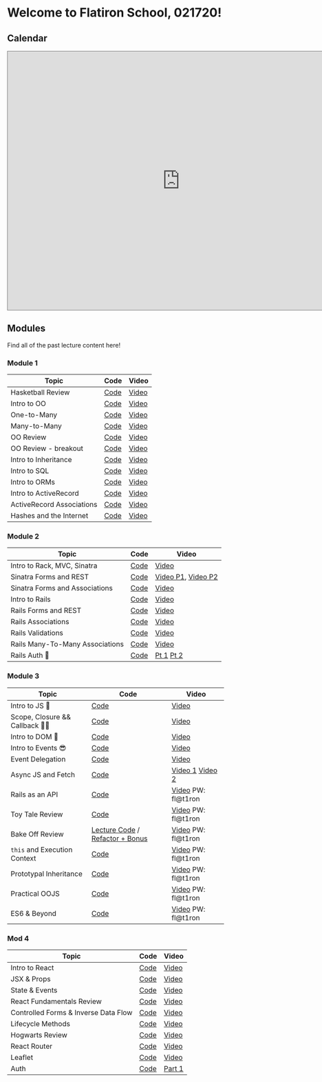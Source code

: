 # Welcome to Flatiron School, 021720!

## Calendar
<iframe src="https://calendar.google.com/calendar/embed?height=600&amp;wkst=2&amp;bgcolor=%23ffffff&amp;ctz=America%2FNew_York&amp;src=ZmxhdGlyb25zY2hvb2wuY29tXzd0bXYxOW4zcGowMHZ0ZnNnYTR0a2UwNjIwQGdyb3VwLmNhbGVuZGFyLmdvb2dsZS5jb20&amp;src=ZW4udXNhI2hvbGlkYXlAZ3JvdXAudi5jYWxlbmRhci5nb29nbGUuY29t&amp;color=%23616161&amp;color=%230B8043" style="border:solid 1px #777" width="800" height="600" frameborder="0" scrolling="no"></iframe>

## Modules
Find all of the past lecture content here!

### Module 1
| Topic            | Code                | Video                |
| -----            | ----                | -----                |
| Hasketball Review       | [Code](https://github.com/learn-co-students/atlanta-web-021720/tree/master/01-hashketball-review) | [Video](https://youtu.be/X_TvN-5hh9o) |
| Intro to OO | [Code](https://github.com/learn-co-students/atlanta-web-021720/tree/master/02-intro-to-oo) | [Video](https://youtu.be/9SR3Qw7NLJU) |
| One-to-Many | [Code](https://github.com/learn-co-students/atlanta-web-021720/tree/master/03-oo-one-to-many) | [Video](https://youtu.be/6M2YDNLXcwQ) |
| Many-to-Many | [Code](https://github.com/learn-co-students/atlanta-web-021720/tree/master/04-many-to-many) | [Video](https://youtu.be/Q-jt6q5Afes) |
| OO Review | [Code](https://github.com/learn-co-students/atlanta-web-021720/tree/master/05-oo-review) | [Video](https://youtu.be/L8wmE2JFTGk) |
| OO Review - breakout | [Code](https://github.com/learn-co-students/atlanta-web-021720/tree/master/breakout-code_challenge_review) | [Video](https://youtu.be/ZjI0RxUFo-c) |
| Intro to Inheritance | [Code](https://github.com/learn-co-students/atlanta-web-021720/tree/master/06-intro-to-inheritance) | [Video](https://youtu.be/RlZBf1ShS2o) |
| Intro to SQL | [Code](https://github.com/learn-co-students/atlanta-web-021720/tree/master/07-intro-to-sql) | [Video](https://youtu.be/5Sn7-0Nm2mk) |
| Intro to ORMs | [Code](https://github.com/learn-co-students/atlanta-web-021720/tree/master/08-intro-to-orm) | [Video](https://youtu.be/BtB0q5Rk6UQ) |
| Intro to ActiveRecord | [Code](https://github.com/learn-co-students/atlanta-web-021720/tree/master/09-intro-to-active-record) | [Video](https://youtu.be/aqvUSk61m84) |
| ActiveRecord Associations | [Code](https://github.com/learn-co-students/atlanta-web-021720/tree/master/10-active-record-associations) | [Video](https://youtu.be/TSGZ-5RTL4g) |
| Hashes and the Internet | [Code](https://github.com/learn-co-students/atlanta-web-021720/tree/master/11-hashes-and-the-internet) | [Video](https://youtu.be/M-qQ3Y5gjLA) |

### Module 2
| Topic            | Code                | Video                |
| -----            | ----                | -----                |
| Intro to Rack, MVC, Sinatra | [Code](https://github.com/learn-co-students/atlanta-web-021720/tree/master/12-mvc-rack-sinatra) | [Video](https://www.youtube.com/watch?v=xQszdBeFaH8) |
| Sinatra Forms and REST | [Code](https://github.com/learn-co-students/atlanta-web-021720/tree/master/13-sinatra-forms-and-rest) | [Video P1](https://youtu.be/USwjJ0Xavbk), [Video P2](https://youtu.be/Ad5SYZVKD5k) |
| Sinatra Forms and Associations | [Code](https://github.com/learn-co-students/atlanta-web-021720/tree/master/14-sinatra-forms-and-associations) | [Video](https://youtu.be/J-jLazyX8_4) |
|Intro to Rails | [Code](https://github.com/learn-co-students/atlanta-web-021720/tree/master/15-intro-to-rails) | [Video](https://youtu.be/K7PIIXpCzDY) |
|Rails Forms and REST | [Code](https://github.com/learn-co-students/atlanta-web-021720/tree/master/16-rails-forms-rest)| [Video](https://youtu.be/rPnc8DYTzik) |
| Rails Associations | [Code](https://github.com/learn-co-students/atlanta-web-021720/tree/master/17-rails-forms-associations) | [Video](https://youtu.be/VAKUQ1IqUNs) |
| Rails Validations | [Code](https://github.com/learn-co-students/atlanta-web-021720/tree/master/18-rails-validations) | [Video](https://youtu.be/iG3oovBYNMw) |
| Rails Many-To-Many Associations | [Code](https://github.com/learn-co-students/atlanta-web-021720/tree/master/19-many-to-many-associations) | [Video](https://youtu.be/YzKJxffRvnw) |
| Rails Auth 🔑 | [Code](https://github.com/learn-co-students/atlanta-web-021720/tree/master/21-rails-auth) | [Pt 1](https://wework.zoom.com/rec/share/3dBXdL3561xJWZWQr2PBBosjJYvcX6a8hnVI8_dbnU6PWe9gq6euenfaP7UNANdh) [Pt 2](https://wework.zoom.com/rec/share/z_MtPqDOsXFIW7ecxV_uYK55HLjEaaa81yMZq6VfzhpvFC03TrPogYatDR3lcLPp) |

### Module 3
| Topic            | Code                | Video                |
| -----            | ----                | -----                |
| Intro to JS 👀 | [Code](https://github.com/learn-co-students/atlanta-web-021720/tree/master/22-intro-to-js) | [Video](https://wework.zoom.com/rec/share/tOMlNIyv_VpIAY2R2RzyeLYER7vqaaa8gCcZq_JZy0nMjJT6zoQwsz26hTrfhmYl) |
| Scope, Closure && Callback 🤙🏻 | [Code](https://github.com/learn-co-students/atlanta-web-021720/tree/master/23-scopes-closures-callbacks) | [Video](https://wework.zoom.com/rec/share/wtUyNaqu21NJfKfKzmb6UIctRKLZeaa82nAZ86cKzhrDpfnRMyCmSKNPmMYH8N5Z) |
| Intro to DOM 🌳 | [Code](https://github.com/learn-co-students/atlanta-web-021720/tree/master/24-intro-to-dom) | [Video](https://wework.zoom.com/rec/share/7J1IALza2TNORM_v0XHnApYvIqrnX6a8gSEZ_vIMnhwXZ8eIYb34f13_mYQ2f-ll) |
| Intro to Events 😎 | [Code](https://github.com/learn-co-students/atlanta-web-021720/tree/master/25-intro-to-events) | [Video](https://wework.zoom.com/rec/share/5-xoCpLd_E5ORtLMyVmHffUgB7nEX6a8gXUcq6BcxBw9IwdDUJ_b_lJ-u1j_Oe_i) |
| Event Delegation | [Code](https://github.com/learn-co-students/dumbo-se-021720/tree/master/24-event-delegation) | [Video](https://youtu.be/W48Rs1VjTW4) |
| Async JS and Fetch | [Code](https://github.com/learn-co-students/dumbo-se-021720/tree/master/26-async-js-and-fetch) | [Video 1](https://youtu.be/_han3y7HAF0) [Video 2](https://youtu.be/HNv9T5uACU8) |
| Rails as an API | [Code](https://github.com/learn-co-students/dumbo-se-021720/tree/master/27-rails-apis) | [Video](https://wework.zoom.com/rec/share/tZNuE-_u1HhJG7PT10qOYaNxWZjeaaa80HcWrKEEnUkDvo6mxwN8a4uM4VHYm6mw) PW: fl@t1ron |
| Toy Tale Review | [Code](https://github.com/learn-co-students/dumbo-se-021720/tree/master/28-toy-tale-review) | [Video](https://wework.zoom.com/rec/share/5_JWd43X0HpIf9bg2BCDVaAbP6voaaa8hHUfqKANmk4RmzQ7dK3sF8dXgminaXmd) PW: fl@t1ron |
| Bake Off Review | [Lecture Code](https://github.com/learn-co-students/dumbo-se-021720/blob/76fb94a6f66f35fcb092726c6e8357331ae00504/29-bake-off-review/bake-off-challenge-frontend/index.js) / [Refactor + Bonus](https://github.com/learn-co-students/dumbo-se-021720/blob/master/29-bake-off-review/bake-off-challenge-frontend/index.js) | [Video](https://wework.zoom.com/rec/share/9JVkArPB6mNJR5Hu-WL0XKsTA4LJeaa81iEW8_sMnkhDOEU0MWZPFVSDHGIfs_u8) PW: fl@t1ron |
| `this` and Execution Context | [Code](https://github.com/learn-co-students/dumbo-se-021720/blob/master/30-this-and-execution-context) | [Video](https://wework.zoom.com/rec/share/3otVMZ3y8ltLbKPuxWGcUIknNbXLeaa80CdNqaYLHMsz82gkaKMn-0gytaKDWg) PW: fl@t1ron |
| Prototypal Inheritance | [Code](https://github.com/learn-co-students/dumbo-se-021720/blob/master/31-prototypal-inheritance) | [Video](https://wework.zoom.us/rec/share/vJEpKK_o2TpORLPKuUX_GbQhHJvaeaa8gyUb8qENmExnz41mX65BU4--2cU7Bbwb) PW: fl@t1ron |
| Practical OOJS | [Code](https://github.com/learn-co-students/dumbo-se-021720/blob/master/32-practical-oojs) | [Video](https://wework.zoom.us/rec/share/1e5UPu7N-iBOS6eR1HjVArd9A67Deaa803NP8vJez0xeJqFsnA81SuWMVDRYfVg_) PW: fl@t1ron |
| ES6 & Beyond| [Code](https://github.com/learn-co-students/dumbo-se-021720/blob/master/33-es6-and-beyond) | [Video](https://wework.zoom.com/rec/share/4c9ZbL3r-kdJXoHE6mLWQqsfJLr0eaa8g3NN__UFmRxxMouBkJ11TKiIWbyYJkEM) PW: fl@t1ron |


### Mod 4
| Topic            | Code                | Video                |
| -----            | ----                | -----                |
| Intro to React | [Code](https://github.com/learn-co-students/dumbo-se-021720/tree/master/34-intro-to-react) | [Video](https://wework.zoom.us/rec/share/y91TBYzZ3WhJb5Xpt0zffYF8ToX_T6a813If_fNcnRowboUAp7w8Fm07FkfvitNR) |
| JSX & Props | [Code](https://github.com/learn-co-students/dumbo-se-021720/tree/master/35-jsx-and-props) | [Video](https://wework.zoom.us/rec/share/-sNWc6uo809JGKfxtmT5apMaMpveX6a813RP-vRemE0w9jaGiN1X8WXANCHpGKjl) |
| State & Events | [Code](https://github.com/learn-co-students/dumbo-se-021720/tree/master/36-state-and-events) | [Video](https://wework.zoom.us/rec/share/4eYoP5WqyUVLe9bU-nnCcKkDRYi8aaa82iYX_adexE7paAOEZnx7WQM0HocE4EwA) |
| React Fundamentals Review | [Code](https://github.com/learn-co-students/dumbo-se-021720/tree/master/37-react-fundamentals-review) | [Video](https://wework.zoom.us/rec/share/3Mh_CJ7c0EpIZIXDtUfmVZw8R6rpeaa80Xca_PsJzEiWss9DURedY-0PPVJgJp6X) |
| Controlled Forms & Inverse Data Flow | [Code](https://github.com/learn-co-students/dumbo-se-021720/tree/master/38-forms) | [Video](https://wework.zoom.us/rec/share/7P55cLap_01IbY3x0kv4RpQbH4neaaa81SJNrvAKmUcOJCRezw-s5Dt_5A7LkkTJ) |
| Lifecycle Methods | [Code](https://github.com/learn-co-students/dumbo-se-021720/tree/master/39-lifecycle-methods) | [Video](https://wework.zoom.com/rec/share/xspnd73S_CBOHp3Q1kSHAO0DIYqmX6a82iIXrPUOnUy2TefNDyJogUBZi9WNu75F) |
| Hogwarts Review | [Code](https://github.com/learn-co-students/dumbo-se-021720/tree/master/40-hogwarts-review) | [Video](https://wework.zoom.com/rec/share/29QuMIrXsW9ISZHT007cRqo8OKPCT6a813RM-_VfxBmNmiqT-1HCAuVmyEB0ICUn) |
| React Router | [Code](https://github.com/learn-co-students/dumbo-se-021720/tree/master/44-react-router) | [Video](https://wework.zoom.com/rec/share/ptwpMJvL5kdIGIWTsmfiRZYzEZq_T6a8gykWq_sFyEqJ8EMa3cvbrKNBLbY8DmNp) |
| Leaflet | [Code](https://github.com/learn-co-students/dumbo-se-021720/tree/master/45-mapping) | [Video](https://wework.zoom.com/rec/share/2eNPEaDpx0BJYaPwx3zmc7ctRr3UT6a80ylI-KBZzhpIxiF4LCZcZVING047--74) |
| Auth | [Code](https://github.com/learn-co-students/dumbo-se-021720/tree/master/46-auth) | [Part 1](https://wework.zoom.com/rec/share/5dNUbLLe0WNOSJGcyUbcUZUqP6rvaaa80ScZqPsNy00uS3TN6phFLcuxII0lmluH) |


